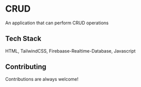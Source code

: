 
# CRUD 

An application that can perform CRUD operations


## Tech Stack

HTML, TailwindCSS, Firebaase-Realtime-Database, Javascript



## Contributing

Contributions are always welcome!



